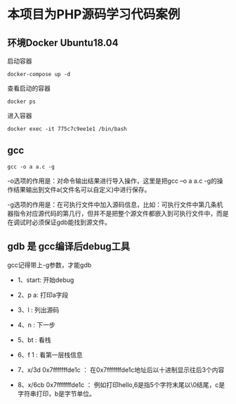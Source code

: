 # 本项目为PHP源码学习代码案例

## 环境Docker Ubuntu18.04
启动容器
```
docker-compose up -d
```

查看启动的容器
```
docker ps
```

进入容器
```
docker exec -it 775c7c9ee1e1 /bin/bash
```

## gcc
```
gcc -o a a.c -g
```
-o选项的作用是：对命令输出结果进行导入操作，这里是把gcc –o a a.c -g的操作结果输出到文件a(文件名可以自定义)中进行保存。

-g选项的作用是：在可执行文件中加入源码信息，比如：可执行文件中第几条机器指令对应源代码的第几行，但并不是把整个源文件都嵌入到可执行文件中，而是在调试时必须保证gdb能找到源文件。

## gdb 是 gcc编译后debug工具
gcc记得带上-g参数，才能gdb

* 1、start: 开始debug

* 2、p a: 打印a字段

* 3、l : 列出源码

* 4、n : 下一步

* 5、bt : 看栈

* 6、f 1 : 看第一层栈信息

* 7、x/3d 0x7fffffffde1c ： 在0x7fffffffde1c地址后以十进制显示往后3个内容

* 8、x/6cb 0x7fffffffde1c ： 例如打印hello,6是指5个字符末尾以\0结尾，c是字符串打印，b是字节单位。



